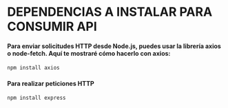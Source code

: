 # DEPENDENCIAS A INSTALAR PARA CONSUMIR API


#### Para enviar solicitudes HTTP desde Node.js, puedes usar la librería axios o node-fetch. Aquí te mostraré cómo hacerlo con axios:

```bash
npm install axios
```
#### Para realizar peticiones HTTP 

```bash
npm install express
```
